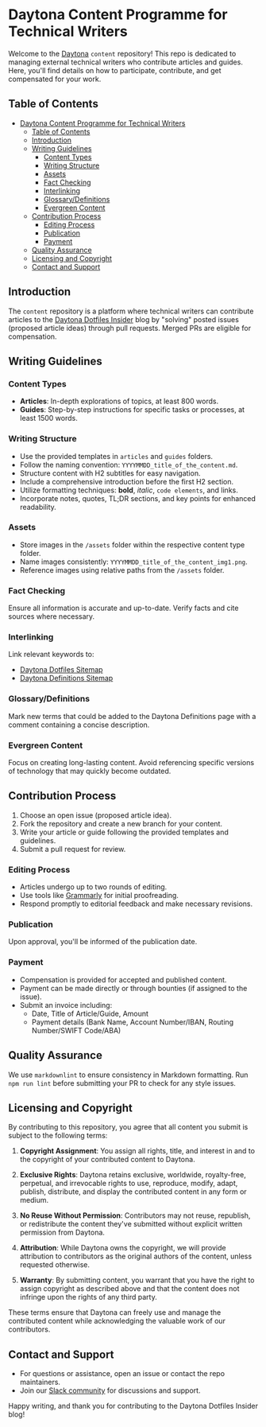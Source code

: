 # Daytona Content Programme for Technical Writers

Welcome to the [Daytona](https://www.daytona.io) `content` repository! This repo is dedicated to managing external technical writers who contribute articles and guides. Here, you'll find details on how to participate, contribute, and get compensated for your work.

## Table of Contents
- [Daytona Content Programme for Technical Writers](#daytona-content-programme-for-technical-writers)
  - [Table of Contents](#table-of-contents)
  - [Introduction](#introduction)
  - [Writing Guidelines](#writing-guidelines)
    - [Content Types](#content-types)
    - [Writing Structure](#writing-structure)
    - [Assets](#assets)
    - [Fact Checking](#fact-checking)
    - [Interlinking](#interlinking)
    - [Glossary/Definitions](#glossarydefinitions)
    - [Evergreen Content](#evergreen-content)
  - [Contribution Process](#contribution-process)
    - [Editing Process](#editing-process)
    - [Publication](#publication)
    - [Payment](#payment)
  - [Quality Assurance](#quality-assurance)
  - [Licensing and Copyright](#licensing-and-copyright)
  - [Contact and Support](#contact-and-support)

## Introduction
The `content` repository is a platform where technical writers can contribute articles to the [Daytona Dotfiles Insider](https://www.daytona.io/dotfiles/) blog by "solving" posted issues (proposed article ideas) through pull requests. Merged PRs are eligible for compensation.

## Writing Guidelines

### Content Types
- **Articles**: In-depth explorations of topics, at least 800 words.
- **Guides**: Step-by-step instructions for specific tasks or processes, at least 1500 words.

### Writing Structure
- Use the provided templates in `articles` and `guides` folders.
- Follow the naming convention: `YYYYMMDD_title_of_the_content.md`.
- Structure content with H2 subtitles for easy navigation.
- Include a comprehensive introduction before the first H2 section.
- Utilize formatting techniques: **bold**, *italic*, `code elements`, and links.
- Incorporate notes, quotes, TL;DR sections, and key points for enhanced readability.

### Assets
- Store images in the `/assets` folder within the respective content type folder.
- Name images consistently: `YYYYMMDD_title_of_the_content_img1.png`.
- Reference images using relative paths from the `/assets` folder.

### Fact Checking
Ensure all information is accurate and up-to-date. Verify facts and cite sources where necessary.

### Interlinking
Link relevant keywords to:
- [Daytona Dotfiles Sitemap](https://www.daytona.io/sitemap-dotfiles.xml)
- [Daytona Definitions Sitemap](https://www.daytona.io/sitemap-definitions.xml)

### Glossary/Definitions
Mark new terms that could be added to the Daytona Definitions page with a comment containing a concise description.

### Evergreen Content
Focus on creating long-lasting content. Avoid referencing specific versions of technology that may quickly become outdated.

## Contribution Process

1. Choose an open issue (proposed article idea).
2. Fork the repository and create a new branch for your content.
3. Write your article or guide following the provided templates and guidelines.
4. Submit a pull request for review.

### Editing Process
- Articles undergo up to two rounds of editing.
- Use tools like [Grammarly](https://grammarly.com) for initial proofreading.
- Respond promptly to editorial feedback and make necessary revisions.

### Publication
Upon approval, you'll be informed of the publication date.

### Payment
- Compensation is provided for accepted and published content.
- Payment can be made directly or through bounties (if assigned to the issue).
- Submit an invoice including:
  - Date, Title of Article/Guide, Amount
  - Payment details (Bank Name, Account Number/IBAN, Routing Number/SWIFT Code/ABA)

## Quality Assurance
We use `markdownlint` to ensure consistency in Markdown formatting. Run `npm run lint` before submitting your PR to check for any style issues.

## Licensing and Copyright

By contributing to this repository, you agree that all content you submit is subject to the following terms:

1. **Copyright Assignment**: You assign all rights, title, and interest in and to the copyright of your contributed content to Daytona.

2. **Exclusive Rights**: Daytona retains exclusive, worldwide, royalty-free, perpetual, and irrevocable rights to use, reproduce, modify, adapt, publish, distribute, and display the contributed content in any form or medium.

3. **No Reuse Without Permission**: Contributors may not reuse, republish, or redistribute the content they've submitted without explicit written permission from Daytona.

4. **Attribution**: While Daytona owns the copyright, we will provide attribution to contributors as the original authors of the content, unless requested otherwise.

5. **Warranty**: By submitting content, you warrant that you have the right to assign copyright as described above and that the content does not infringe upon the rights of any third party.

These terms ensure that Daytona can freely use and manage the contributed content while acknowledging the valuable work of our contributors.

## Contact and Support
- For questions or assistance, open an issue or contact the repo maintainers.
- Join our [Slack community](https://go.daytona.io/slack) for discussions and support.

Happy writing, and thank you for contributing to the Daytona Dotfiles Insider blog!

